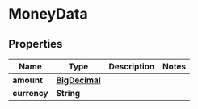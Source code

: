 

# MoneyData

## Properties

Name | Type | Description | Notes
------------ | ------------- | ------------- | -------------
**amount** | [**BigDecimal**](BigDecimal.md) |  | 
**currency** | **String** |  | 




